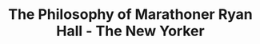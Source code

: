 ---
categories: all_articles
provider_display: "www.newyorker.com"
provider_name: "www.newyorker.com"
favicon_url: http://www.newyorker.com/wp-content/assets/dist/img/icon/favicon.ico
title: "The Philosophy of Marathoner Ryan Hall - The New Yorker"
published: 2015-03-19
source: http://www.newyorker.com/news/sporting-scene/the-philosophy-of-ryan-hall
thumbnail: http://www.newyorker.com/wp-content/uploads/2015/03/Ryan-Hall-LA-Marathon-1200-630-16143435.jpg
---